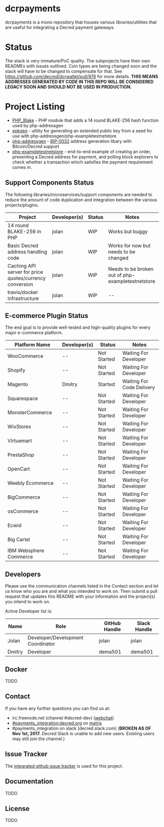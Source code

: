 dcrpayments
====

dcrpayments is a mono repository that houses various libraries/utilities that
are useful for integrating a Decred payment gateways.

# Status

The stack is very immature/PoC quality.  The subprojects have their own READMEs
with issues outlined.  Coin types are being changed soon and the stack will have
to be changed to compensate for that.  See
https://github.com/decred/dcrwallet/pull/976 for more details.  **THIS MEANS
ADDRESSES GENERATED BY CODE IN THIS REPO WILL BE CONSIDERED LEGACY SOON AND
SHOULD NOT BE USED IN PRODUCTION.**

# Project Listing

- [PHP_Blake](https://github.com/decred/dcrpayments/tree/master/PHP_Blake) - PHP
  module that adds a 14 round BLAKE-256 hash function used by php-addressgen
- [epkgen](https://github.com/decred/dcrpayments/tree/master/epkgen) - utility
  for generating an extended public key from a seed for use with php-addressgen/php-exampletestnetstore
- [php-addressgen](https://github.com/decred/dcrpayments/tree/master/php-addressgen) -
[BIP-0032](https://github.com/bitcoin/bips/blob/master/bip-0032.mediawiki) address generation libary with Bitcoin/Decred support
- [php-exampletestnetstore](https://github.com/decred/dcrpayments/tree/master/php-exampletestnetstore) - end-to-end example of creating an order, presenting a Decred address for
payment, and polling block explorers to check whether a transaction which
satisfies the payment requirement comes in.

## Support Components Status

The following libraries/microservices/support components are needed to reduce
the amount of code duplication and integration between the various
projects/plugins.

Project | Developer(s) | Status | Notes
--- | --- | --- | --- |
14 round BLAKE-256 in PHP | jolan | WIP | Works but buggy |
Basic Decred address handling code | jolan | WIP | Works for now but needs to be changed |
Caching API server for price quotes/currency conversion | jolan | WIP | Needs to be broken out of php-exampletestnetstore |
travis/docker infrastructure | jolan | WIP | -- |

## E-commerce Plugin Status

The end goal is to provide well-tested and high-quality plugins for every major
e-commerce platform.

Platform Name | Developer(s) | Status | Notes
--- | --- | --- | ---
WooCommerce	| -- | Not Started | Waiting For Developer
Shopify	| -- | Not Started | Waiting For Developer
Magento	| Dmitry | Started | Waiting For Code Delivery
Squarespace | -- | Not Started | Waiting For Developer
MonsterCommerce | -- | Not Started | Waiting For Developer
WixStores | -- | Not Started | Waiting For Developer
Virtuemart | -- | Not Started | Waiting For Developer
PrestaShop | -- | Not Started | Waiting For Developer
OpenCart | -- | Not Started | Waiting For Developer
Weebly Ecommerce | -- | Not Started | Waiting For Developer
BigCommerce	| -- | Not Started | Waiting For Developer
osCommerce | -- | Not Started | Waiting For Developer
Ecwid | -- | Not Started | Waiting For Developer
Big Cartel | -- | Not Started | Waiting For Developer
IBM Websphere Commerce | -- | Not Started | Waiting For Developer

## Developers

Please use the communication channels listed in the Contact section and let us
know who you are and what you intended to work on. Then submit a pull request
that updates this README with your information and the project(s) you intend to
work on.

Active Developer list is:

Name | Role | GitHub Handle | Slack Handle
--- | --- | --- | ---
Jolan | Developer/Development Coordinator | jolan | jolan
Dmitry | Developer | dema501 | dema501

## Docker

TODO

## Contact

If you have any further questions you can find us at:

- irc.freenode.net (channel #decred-dev) ([webchat](https://webchat.freenode.net/?channels=decred-dev))
- [#payments_integration:decred.org](https://riot.im/app/#/room/#payments_integration:decred.org) on
[matrix](https://matrix.org/docs/projects/try-matrix-now.html)
- #payments_integration on slack (decred.slack.com)
  (**BROKEN AS OF Nov 1st, 2017.** Decred Slack is unable to add new users. 
  Existing users may still join the channel.)

## Issue Tracker

The
[integrated github issue tracker](https://github.com/decred/dcrpayments/issues)
is used for this project.

## Documentation

TODO

## License

TODO
